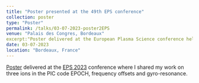 ```yaml
---
title: "Poster presented at the 49th EPS conference"
collection: poster
type: "Poster"
permalink: /talks/03-07-2023-poster2EPS
venue: "Palais des Congres, Bordeaux"
excerpt:"Poster delivered at the European Plasma Science conference held in Bordeaux."
date: 03-07-2023
location: "Bordeaux, France"
---
```



[Poster](http://tobiassh0.github.io/assets/data/poster_EPS2023_210623.pdf) delivered at the [EPS 2023](https://epsplasma2023.eu) conference where I shared my work on three ions in the PIC code EPOCH, frequency offsets and gyro-resonance.
